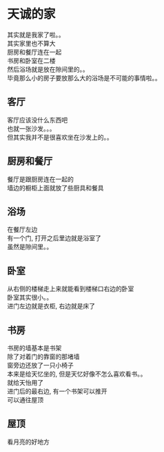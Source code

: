 # 天诚的家
其实就是我家了啦。。  
其实家里也不算大  
厨房和餐厅连在一起  
书房和卧室在二楼  
然后浴场就是放在隙间里的。。  
毕竟那么小的房子要放那么大的浴场是不可能的事情啦。。  

## 客厅  
客厅应该没什么东西吧  
也就一张沙发。。。  
但其实我并不是很喜欢坐在沙发上的。。  

## 厨房和餐厅 
餐厅是跟厨房连在一起的  
墙边的橱柜上面就放了些厨具和餐具  

## 浴场  
在餐厅左边  
有一个门, 打开之后里边就是浴室了  
虽然是隙间里。。

## 卧室  
从右侧的楼梯走上来就能看到楼梯口右边的卧室  
卧室其实很小。。  
进门左边就是衣柜, 右边就是床了  

## 书房
书房的墙基本是书架  
除了对着门的靠窗的那堵墙  
窗旁边还放了一只小椅子  
本来是给天忆坐的, 但是天忆好像不怎么喜欢看书。。  
就给天怡用了  
进门后的最右边, 有一个书架可以推开  
可以通往屋顶

## 屋顶
看月亮的好地方